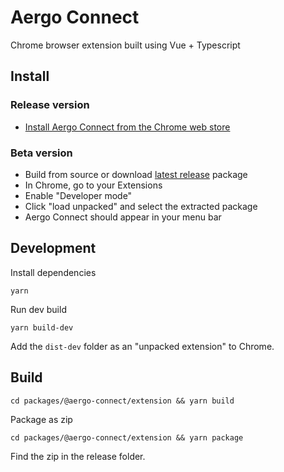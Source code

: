 # Aergo Connect

Chrome browser extension built using Vue + Typescript

## Install

### Release version

- [Install Aergo Connect from the Chrome web store](https://chrome.google.com/webstore/detail/aergo-connect/iopigoikekfcpcapjlkcdlokheickhpc)

### Beta version

- Build from source or download [latest release](https://github.com/aergoio/aergo-connect/releases) package
- In Chrome, go to your Extensions
- Enable "Developer mode"
- Click "load unpacked" and select the extracted package
- Aergo Connect should appear in your menu bar

## Development

Install dependencies

    yarn

Run dev build

    yarn build-dev

Add the `dist-dev` folder as an "unpacked extension" to Chrome.

## Build

    cd packages/@aergo-connect/extension && yarn build

Package as zip

    cd packages/@aergo-connect/extension && yarn package

Find the zip in the release folder.